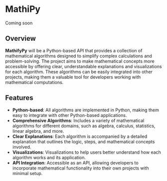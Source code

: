 # MathiPy

Coming soon

## Overview
**MathifyPy** will be a Python-based API that provides a collection of mathematical algorithms designed to simplify complex calculations and problem-solving. The project aims to make mathematical concepts more accessible by offering clear, understandable explanations and visualizations for each algorithm. These algorithms can be easily integrated into other projects, making them a valuable tool for developers working with mathematical computations.

## Features
- **Python-based**: All algorithms are implemented in Python, making them easy to integrate with other Python-based applications.
- **Comprehensive Algorithms**: Includes a variety of mathematical algorithms for different domains, such as algebra, calculus, statistics, linear algebra, and more.
- **Clear Explanations**: Each algorithm is accompanied by a detailed explanation that outlines the logic, steps, and mathematical concepts involved.
- **Visualizations**: Visualizations to help users better understand how each algorithm works and its application.
- **API Integration**: Accessible as an API, allowing developers to incorporate mathematical functionality into their own projects with minimal setup.
